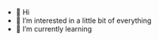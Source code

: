 - 👋 Hi
- 👀 I’m interested in a little bit of everything
- 🌱 I’m currently learning 

<!---
Hou-Y/Hou-Y is a ✨ special ✨ repository because its `README.md` (this file) appears on your GitHub profile.
You can click the Preview link to take a look at your changes.
--->

